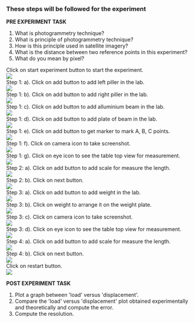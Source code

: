 ### These steps will be followed for the experiment

**PRE EXPERIMENT TASK**

1) What is photogrammetry technique?
2) What is principle of photogrammetry technique?
3) How is this principle used in satellite imagery?
4) What is the distance between two reference points in this experiment?
5) What do you mean by pixel?


Click on start experiment button to start the experiment.<br>
<img src="images/s1.png"/><br>
Step 1: a). Click on add button to add left piller in the lab.<br>
<img src="images/s2.png"/><br>
Step 1: b). Click on add button to add right piller in the lab.<br>
<img src="images/s3.png"/><br>
Step 1: c). Click on add button to add alluminium beam in the lab.<br>
<img src="images/s4.png"/><br>
Step 1: d). Click on add button to add plate of beam in the lab.<br>
<img src="images/s5.png"/><br>
Step 1: e). Click on add button to get marker to mark A, B, C points.<br>
<img src="images/s6.png"/><br>
Step 1: f). Click on camera icon to take screenshot.<br>
<img src="images/s7.png"/><br>
Step 1: g). Click on eye icon to see the table top view for measurement.<br>
<img src="images/s8.png"/><br>
Step 2: a). Click on add button to add scale for measure the length.<br>
<img src="images/s9.png"/><br>
Step 2: b). Click on next button.<br>
<img src="images/s10.png"/><br>
Step 3: a). Click on add button to add weight in the lab.<br>
<img src="images/s11.png"/><br>
Step 3: b). Click on weight to arrange it on the weight plate.<br>
<img src="images/s12.png"/><br>
Step 3: c). Click on camera icon to take screenshot.<br>
<img src="images/s13.png"/><br>
Step 3: d). Click on eye icon to see the table top view for measurement.<br> 
<img src="images/s14.png"/><br>
Step 4: a). Click on add button to add scale for measure the length.<br> 
<img src="images/s15.png"/><br>
Step 4: b). Click on next button.<br> 
<img src="images/s16.png"/><br>
Click on restart button.<br>
<img src="images/s17.png"/><br>


**POST EXPERIMENT TASK**

1) Plot a graph between 'load' versus 'displacement'.
2) Compare the 'load' versus 'displacement' plot obtained experimentally
and theoretically and compute the error.
3) Compute the resolution.
